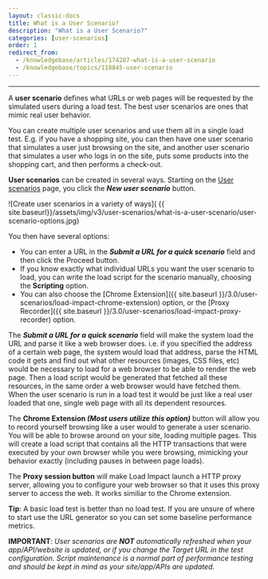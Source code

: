 ```yaml
---
layout: classic-docs
title: What is a User Scenario?
description: "What is a User Scenario?"
categories: [user-scenarios]
order: 1
redirect_from:
  - /knowledgebase/articles/174287-what-is-a-user-scenario
  - /knowledgebase/topics/118845-user-scenario
---
```


***

A **user scenario** defines what URLs or web pages will be requested by the simulated users during a load test. The best user scenarios are ones that mimic real user behavior.

You can create multiple user scenarios and use them all in a single load test. E.g. if you have a shopping site, you can then have one user scenario that simulates a user just browsing on the site, and another user scenario that simulates a user who logs in on the site, puts some products into the shopping cart, and then performs a check-out.

**User scenarios** can be created in several ways. Starting on the [User scenarios](https://app.loadimpact.com/user-scenarios/new) page, you click the _**New user scenario**_ button.

![Create user scenarios in a variety of ways]( {{ site.baseurl}}/assets/img/v3/user-scenarios/what-is-a-user-scenario/user-scenario-options.jpg)

 You then have several options:
  - You can enter a URL in the _**Submit a URL for a quick scenario**_ field and then click the Proceed button.
  - If you know exactly what individual URLs you want the user scenario to load, you can write the load script for the scenario manually, choosing the **Scripting** option.
  - You can also choose the [Chrome Extension]({{ site.baseurl }}/3.0/user-scenarios/load-impact-chrome-extension) option, or the [Proxy Recorder]({{ site.baseurl }}/3.0/user-scenarios/load-impact-proxy-recorder) option.

The _**Submit a URL for a quick scenario**_ field will make the system load the URL and parse it like a web browser does. i.e. if you specified the address of a certain web page, the system would load that address, parse the HTML code it gets and find out what other resources (images, CSS files, etc) would be necessary to load for a web browser to be able to render the web page. Then a load script would be generated that fetched all these resources, in the same order a web browser would have fetched them. When the user scenario is run in a load test it would be just like a real user loaded that one, single web page with all its dependent resources.

The **Chrome Extension _(Most users utilize this option)_** button will allow you to record yourself browsing like a user would to generate a user scenario. You will be able to browse around on your site, loading multiple pages. This will create a load script that contains all the HTTP transactions that were executed by your own browser while you were browsing, mimicking your behavior exactly (including pauses in between page loads).

The **Proxy session button** will make Load Impact launch a HTTP proxy server, allowing you to configure your web browser so that it uses this proxy server to access the web. It works similiar to the Chrome extension.

**Tip**: A basic load test is better than no load test. If you are unsure of where to start use the URL generator so you can set some baseline performance metrics.

**IMPORTANT**: _User scenarios are **NOT** automatically refreshed when your app/API/website is updated, or if you change the Target URL in the test configuration. Script maintenance is a normal part of performance testing and should be kept in mind as your site/app/APIs are updated._
